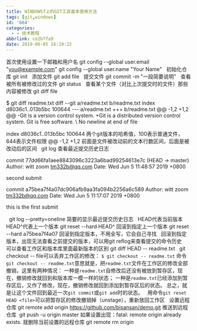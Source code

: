 ```yaml
---
title: WINDOWS7上的GIT工具基本使用方法
tags: [git,windows]
id: '664'
categories:
  - - 技术教程
abbrlink: ce2b7fa9
date: 2019-06-05 16:19:22
---
```


首次使用设置一下邮箱和用户名 git config --global user.email "you@example.com" git config --global user.name "Your Name"   初始化仓库 git init   添加文件 git add file   提交文件 git commit -m "一段简要说明"   查看被所有被修改过的文件 git status   查看某个文件（对比上次提交时的文件）那些内容被修改 git diff file

$ git diff readme.txt
diff --git a/readme.txt b/readme.txt
index d8036c1..013b5bc 100644
--- a/readme.txt
+++ b/readme.txt
@@ -1,2 +1,2 @@
-Git is a version control system.
+Git is a distributed version control system.
Git is free software.
\\ No newline at end of file

index d8036c1..013b5bc 100644 两个git版本的哈希值，100表示普通文件，644表示文件权限 @@ -1,2 +1,2 前面是文件被改动前的文本行数区间，后面是被改动后的区间   git log 查看最近提交历史日志  

commit 77dd66fa1aee8843096c3223a6bad99254613e7c (HEAD -> master)
Author: witt zoom <tm332b@qq.com>
Date: Wed Jun 5 11:48:57 2019 +0800

second submit

commit a75bea7f4a07dc906afb9aa3fa094b2256a6c589
Author: witt zoom <tm332b@qq.com>
Date: Wed Jun 5 11:17:07 2019 +0800

this is the first submit

  git log --pretty=oneline 简要的显示最近提交历史日志   HEAD代表当前版本 HEAD^代表上一个版本 git reset --hard HEAD^ 回滚到指定上一个版本 git reset --hard a75bea7f4a07 回滚到指定版本，不用全写，它会自己寻找   回滚到指定版本，出现无法查看之前提交的版本，可以用git reflog来查看提交的命令历史   可以查看工作区和版本库里面最新版本的区别 git diff HEAD -- readme.txt   git checkout -- file可以丢弃工作区的修改： `$ git checkout -- readme.txt` 命令`git checkout -- readme.txt`意思就是，把`readme.txt`文件在工作区的修改全部撤销，这里有两种情况： 一种是`readme.txt`自修改后还没有被放到暂存区，现在，撤销修改就回到和版本库一模一样的状态； 一种是`readme.txt`已经添加到暂存区后，又作了修改，现在，撤销修改就回到添加到暂存区后的状态。 总之，就是让这个文件回到最近一次`git commit`或`git add`时的状态。   用命令`git reset HEAD <file>`可以把暂存区的修改撤销掉（unstage），重新放回工作区   设置远程仓库 git remote add origin https://github.com/bisansan/demo.git 推送到远程仓库  git push -u origin master 如果设置出现：fatal: remote origin already exists. 就删除当前设置的远程仓库 git remote rm origin